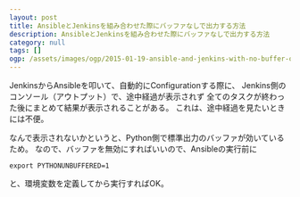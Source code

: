 ```yaml
---
layout: post
title: AnsibleとJenkinsを組み合わせた際にバッファなしで出力する方法
description: AnsibleとJenkinsを組み合わせた際にバッファなしで出力する方法
category: null
tags: []
ogp: /assets/images/ogp/2015-01-19-ansible-and-jenkins-with-no-buffer-output_ogp.png
---
```


JenkinsからAnsibleを叩いて、自動的にConfigurationする際に、
Jenkins側のコンソール（アウトプット）で、途中経過が表示されず
全てのタスクが終わった後にまとめて結果が表示されることがある。
これは、途中経過を見たいときには不便。

なんで表示されないかというと、Python側で標準出力のバッファが効いているため。
なので、バッファを無効にすればいいので、Ansibleの実行前に

```
export PYTHONUNBUFFERED=1
```

と、環境変数を定義してから実行すればOK。
